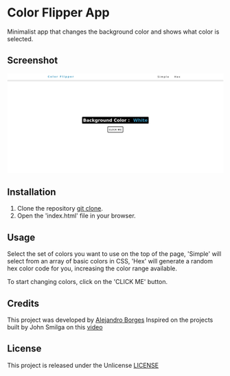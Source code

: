 # Color Flipper App

Minimalist app that changes the background color and shows what color is selected.

## Screenshot

![Screenshot](./assets/screenshot.png)

## Installation

1. Clone the repository [git clone](https://github.com/AlexdelCarmen/color-flipper). 
2. Open the 'index.html' file in your browser.

## Usage

Select the set of colors you want to use on the top of the page, 'Simple' will select from an array of basic colors in CSS, 'Hex' will generate a random hex color code for you, increasing the color range available.

To start changing colors, click on the 'CLICK ME' button.

## Credits

This project was developed by [Alejandro Borges](https://github.com/AlexdelCarmen)
Inspired on the projects built by John Smilga on this [video](https://www.youtube.com/watch?v=3PHXvlpOkf4)

## License 

This project is released under the Unlicense [LICENSE](./LICENSE)